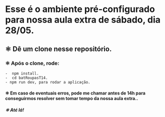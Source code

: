 # Esse é o ambiente pré-configurado para nossa aula extra de sábado, dia 28/05.

## ⚛ Dê um clone nesse repositório.
### ⚛ Após o clone, rode:
    -  npm install.
    -  cd batRoupasT14.
    - npm run dev, para rodar a aplicação.
#### ⚛ Em caso de eventuais erros, pode me chamar antes de 14h para conseguirmos resolver sem tomar tempo da nossa aula extra..


##### ⚛ Até lá!